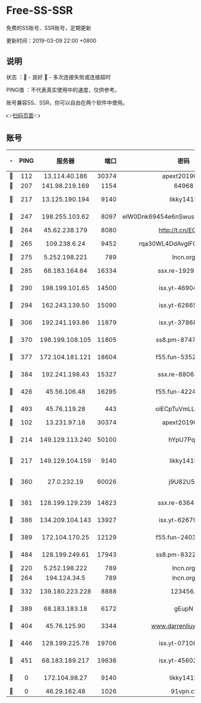 # Free-SS-SSR

免费的SS账号、SSR账号，定期更新

更新时间：2019-03-09 22:00 +0800

## 说明

状态     ：🙂 - 良好 🙁 - 多次连接失败或连接超时

PING值   ：不代表真实使用中的速度，仅供参考。

账号兼容SS、SSR，你可以自由在两个软件中使用。

👉[扫码页面](https://liesauer.github.io/Free-SS-SSR/)👈

## 账号

|-|PING|服务器|端口|密码|加密方式|区域|
|:----:|:----:|:-----:|-----:|:----:|:----:|:----:|
|🙂|112|13.114.40.186|30374|apext2019006|chacha20|JP|
|🙂|207|141.98.219.169|1154|64968|chacha20|US|
|🙂|217|13.125.190.194|9140|likky1415|aes-256-cfb|KR|
|🙂|247|198.255.103.62|8097|eIW0Dnk69454e6nSwuspv9DmS201tQ0D|aes-256-cfb|US|
|🙂|264|45.62.238.179|8080|http://t.cn/EGJIyrl|rc4-md5|CA|
|🙂|265|109.238.6.24|9452|rqa30WL4DdAvgIFG6Fs3znzTa|aes-256-cfb|FR|
|🙂|275|5.252.198.221|789|lncn.org|rc4|JP|
|🙂|285|68.183.164.84|16334|ssx.re-19292784|aes-256-cfb|US|
|🙂|290|198.199.101.65|14500|isx.yt-46904516|aes-256-cfb|US|
|🙂|294|162.243.139.50|15090|isx.yt-62665440|aes-256-cfb|US|
|🙂|306|192.241.193.86|11879|isx.yt-37868942|aes-256-cfb|US|
|🙂|370|198.199.108.105|11805|ss8.pm-87479488|aes-256-cfb|US|
|🙂|377|172.104.181.121|18604|f55.fun-53524229|aes-256-cfb|SG|
|🙂|384|192.241.198.43|15327|ssx.re-88063170|aes-256-cfb|US|
|🙂|426|45.56.106.48|16295|f55.fun-42240509|aes-256-cfb|US|
|🙂|493|45.76.119.28|443|oiECpTuVmLLxk4Ts|aes-256-cfb|AU|
|🙂|102|13.231.97.18|30374|apext2019006|chacha20|JP|
|🙂|214|149.129.113.240|50100|hYpU7PqP|chacha20-ietf-poly1305|CN|
|🙂|217|149.129.104.159|9140|likky1415|aes-256-cfb|HK|
|🙂|360|27.0.232.19|60026|j9U82U53|xchacha20-ietf-poly1305|HK|
|🙂|381|128.199.129.239|14823|ssx.re-63641713|aes-256-cfb|SG|
|🙂|386|134.209.104.143|13927|isx.yt-62679533|aes-256-cfb|SG|
|🙂|389|172.104.170.25|12129|f55.fun-24030753|aes-256-cfb|SG|
|🙂|484|128.199.249.61|17943|ss8.pm-83224449|aes-256-cfb|SG|
|🙁|220|5.252.198.222|789|lncn.org|rc4|JP|
|🙁|264|194.124.34.5|789|lncn.org|rc4|JP|
|🙁|332|139.180.223.228|8888|123456..|aes-256-cfb|JP|
|🙁|389|68.183.183.18|6172|gEupN|aes-256-cfb|SG|
|🙁|404|45.76.125.90|3344|www.darrenliuwei.com|aes-256-cfb|AU|
|🙁|446|128.199.225.78|19706|isx.yt-07108179|aes-256-cfb|SG|
|🙁|451|68.183.189.217|19636|isx.yt-45602835|aes-256-cfb|SG|
|🙁|0|172.104.98.27|9140|likky1415|aes-256-cfb|JP|
|🙁|0|46.29.162.48|1026|91vpn.cf|rc4-md5|RU|
